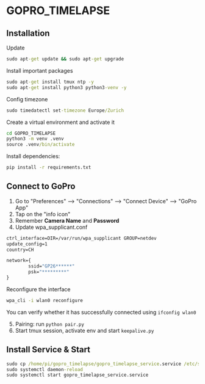 # GOPRO_TIMELAPSE

## Installation

Update 
```cmd
sudo apt-get update && sudo apt-get upgrade
```

Install important packages
```cmd
sudo apt-get install tmux ntp -y
sudo apt-get install python3 python3-venv -y
```

Config timezone
```cmd
sudo timedatectl set-timezone Europe/Zurich
```

Create a virtual environment and activate it
```cmd
cd GOPRO_TIMELAPSE
python3 -m venv .venv
source .venv/bin/activate
```

Install dependencies:
```cmd
pip install -r requirements.txt
```

## Connect to GoPro

1. Go to "Preferences" --> "Connections" --> "Connect Device" --> "GoPro App"
2. Tap on the "info icon"
3. Remember **Camera Name** and **Password**
4. Update wpa_supplicant.conf

```cmd
ctrl_interface=DIR=/var/run/wpa_supplicant GROUP=netdev
update_config=1
country=CH

network={
        ssid="GP26******"
        psk="*********"
}
```
Reconfigure the interface
```cmd
wpa_cli -i wlan0 reconfigure
```
You can verify whether it has successfully connected using `ifconfig wlan0`

5. Pairing: run `python pair.py`
6. Start tmux session, activate env and start `keepalive.py`

## Install Service & Start

```cmd
sudo cp /home/pi/gopro_timelapse/gopro_timelapse_service.service /etc/systemd/system/gopro_timelapse_service.service
sudo systemctl daemon-reload
sudo systemctl start gopro_timelapse_service.service
```
